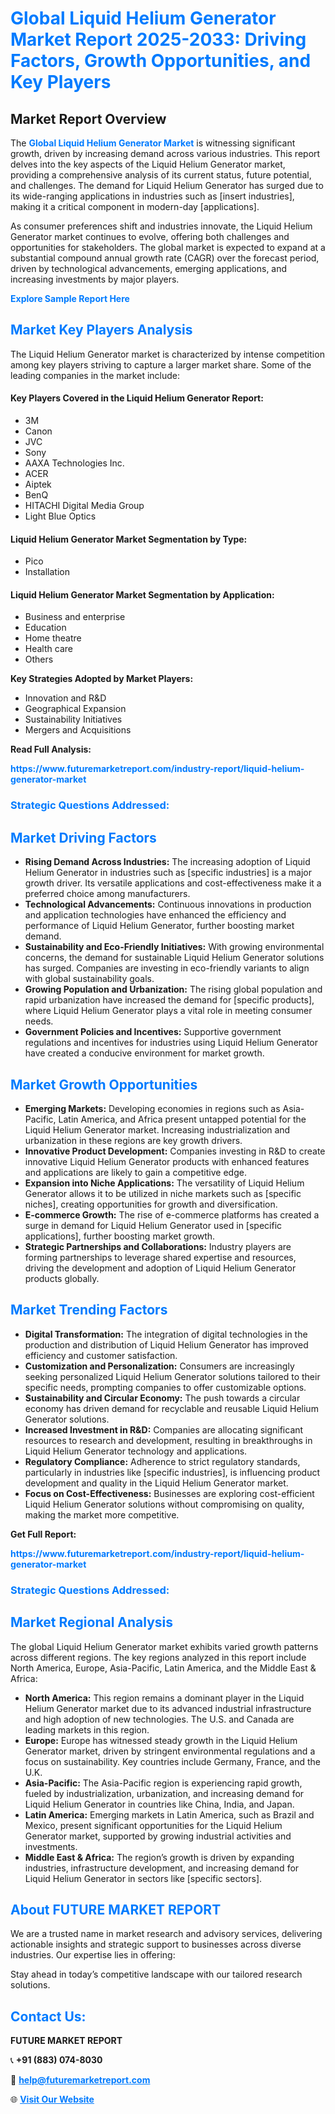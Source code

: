 <h1 style="color: #007BFF;">Global Liquid Helium Generator Market Report 2025-2033: Driving Factors, Growth Opportunities, and Key Players</h1>

<section id="overview">
<h2>Market Report Overview</h2>
<p>The <a href="https://www.futuremarketreport.com/industry-report/liquid-helium-generator-market" style="color: #007BFF; text-decoration: none;"><strong>Global Liquid Helium Generator Market</strong></a> is witnessing significant growth, driven by increasing demand across various industries. This report delves into the key aspects of the Liquid Helium Generator market, providing a comprehensive analysis of its current status, future potential, and challenges. The demand for Liquid Helium Generator has surged due to its wide-ranging applications in industries such as [insert industries], making it a critical component in modern-day [applications].</p>
<p>As consumer preferences shift and industries innovate, the Liquid Helium Generator market continues to evolve, offering both challenges and opportunities for stakeholders. The global market is expected to expand at a substantial compound annual growth rate (CAGR) over the forecast period, driven by technological advancements, emerging applications, and increasing investments by major players.</p>
</section>

<section id="overview">
<p><a href="https://www.futuremarketreport.com/request-sample/reportId=31799" style="color: #007BFF; text-decoration: none;"><strong>Explore Sample Report Here</strong></a></p>
</section>

<section id="key-players">
<h2 style="color: #007BFF;">Market Key Players Analysis</h2>
<p>The Liquid Helium Generator market is characterized by intense competition among key players striving to capture a larger market share. Some of the leading companies in the market include:</p>
<h4>Key Players Covered in the Liquid Helium Generator Report:</h4>
<ul><li>3M</li><li>Canon</li><li>JVC</li><li>Sony</li><li>AAXA Technologies Inc.</li><li>ACER</li><li>Aiptek</li><li>BenQ</li><li>HITACHI Digital Media Group</li><li>Light Blue Optics</li></ul>
<h4>Liquid Helium Generator Market Segmentation by Type:</h4>
<ul><li>Pico</li><li>Installation</li></ul>

<h4>Liquid Helium Generator Market Segmentation by Application:</h4>
<ul><li>Business and enterprise</li><li>Education</li><li>Home theatre</li><li>Health care</li><li>Others</li></ul>
<p><strong>Key Strategies Adopted by Market Players:</strong></p>
<ul>
<li>Innovation and R&D</li>
<li>Geographical Expansion</li>
<li>Sustainability Initiatives</li>
<li>Mergers and Acquisitions</li>
</ul>
</section>

<section>
<p><strong>Read Full Analysis: </strong></p><a href="https://www.futuremarketreport.com/industry-report/liquid-helium-generator-market" style="color: #007BFF; text-decoration: none;"><strong>https://www.futuremarketreport.com/industry-report/liquid-helium-generator-market</strong></a>
<h3 style="color: #007BFF;">Strategic Questions Addressed:</h3>
</section>

<section id="driving-factors">
<h2 style="color: #007BFF;">Market Driving Factors</h2>
<ul>
<li><strong>Rising Demand Across Industries:</strong> The increasing adoption of Liquid Helium Generator in industries such as [specific industries] is a major growth driver. Its versatile applications and cost-effectiveness make it a preferred choice among manufacturers.</li>
<li><strong>Technological Advancements:</strong> Continuous innovations in production and application technologies have enhanced the efficiency and performance of Liquid Helium Generator, further boosting market demand.</li>
<li><strong>Sustainability and Eco-Friendly Initiatives:</strong> With growing environmental concerns, the demand for sustainable Liquid Helium Generator solutions has surged. Companies are investing in eco-friendly variants to align with global sustainability goals.</li>
<li><strong>Growing Population and Urbanization:</strong> The rising global population and rapid urbanization have increased the demand for [specific products], where Liquid Helium Generator plays a vital role in meeting consumer needs.</li>
<li><strong>Government Policies and Incentives:</strong> Supportive government regulations and incentives for industries using Liquid Helium Generator have created a conducive environment for market growth.</li>
</ul>
</section>

<section id="growth-opportunities">
<h2 style="color: #007BFF;">Market Growth Opportunities</h2>
<ul>
<li><strong>Emerging Markets:</strong> Developing economies in regions such as Asia-Pacific, Latin America, and Africa present untapped potential for the Liquid Helium Generator market. Increasing industrialization and urbanization in these regions are key growth drivers.</li>
<li><strong>Innovative Product Development:</strong> Companies investing in R&D to create innovative Liquid Helium Generator products with enhanced features and applications are likely to gain a competitive edge.</li>
<li><strong>Expansion into Niche Applications:</strong> The versatility of Liquid Helium Generator allows it to be utilized in niche markets such as [specific niches], creating opportunities for growth and diversification.</li>
<li><strong>E-commerce Growth:</strong> The rise of e-commerce platforms has created a surge in demand for Liquid Helium Generator used in [specific applications], further boosting market growth.</li>
<li><strong>Strategic Partnerships and Collaborations:</strong> Industry players are forming partnerships to leverage shared expertise and resources, driving the development and adoption of Liquid Helium Generator products globally.</li>
</ul>
</section>

<section id="trending-factors">
<h2 style="color: #007BFF;">Market Trending Factors</h2>
<ul>
<li><strong>Digital Transformation:</strong> The integration of digital technologies in the production and distribution of Liquid Helium Generator has improved efficiency and customer satisfaction.</li>
<li><strong>Customization and Personalization:</strong> Consumers are increasingly seeking personalized Liquid Helium Generator solutions tailored to their specific needs, prompting companies to offer customizable options.</li>
<li><strong>Sustainability and Circular Economy:</strong> The push towards a circular economy has driven demand for recyclable and reusable Liquid Helium Generator solutions.</li>
<li><strong>Increased Investment in R&D:</strong> Companies are allocating significant resources to research and development, resulting in breakthroughs in Liquid Helium Generator technology and applications.</li>
<li><strong>Regulatory Compliance:</strong> Adherence to strict regulatory standards, particularly in industries like [specific industries], is influencing product development and quality in the Liquid Helium Generator market.</li>
<li><strong>Focus on Cost-Effectiveness:</strong> Businesses are exploring cost-efficient Liquid Helium Generator solutions without compromising on quality, making the market more competitive.</li>
</ul>
</section>

<section>
<p><strong>Get Full Report: </strong></p><a href="https://www.futuremarketreport.com/industry-report/liquid-helium-generator-market" style="color: #007BFF; text-decoration: none;"><strong>https://www.futuremarketreport.com/industry-report/liquid-helium-generator-market</strong></a>
<h3 style="color: #007BFF;">Strategic Questions Addressed:</h3>
</section>


<section id="regional-analysis">
<h2 style="color: #007BFF;">Market Regional Analysis</h2>
<p>The global Liquid Helium Generator market exhibits varied growth patterns across different regions. The key regions analyzed in this report include North America, Europe, Asia-Pacific, Latin America, and the Middle East & Africa:</p>
<ul>
<li><strong>North America:</strong> This region remains a dominant player in the Liquid Helium Generator market due to its advanced industrial infrastructure and high adoption of new technologies. The U.S. and Canada are leading markets in this region.</li>
<li><strong>Europe:</strong> Europe has witnessed steady growth in the Liquid Helium Generator market, driven by stringent environmental regulations and a focus on sustainability. Key countries include Germany, France, and the U.K.</li>
<li><strong>Asia-Pacific:</strong> The Asia-Pacific region is experiencing rapid growth, fueled by industrialization, urbanization, and increasing demand for Liquid Helium Generator in countries like China, India, and Japan.</li>
<li><strong>Latin America:</strong> Emerging markets in Latin America, such as Brazil and Mexico, present significant opportunities for the Liquid Helium Generator market, supported by growing industrial activities and investments.</li>
<li><strong>Middle East & Africa:</strong> The region’s growth is driven by expanding industries, infrastructure development, and increasing demand for Liquid Helium Generator in sectors like [specific sectors].</li>
</ul>
</section>

<footer>
<h2 style="color: #007BFF;">About FUTURE MARKET REPORT</h2>
<p>We are a trusted name in market research and advisory services, delivering actionable insights and strategic support to businesses across diverse industries. Our expertise lies in offering:</p>

<p>Stay ahead in today’s competitive landscape with our tailored research solutions.</p>

<h2 style="color: #007BFF;">Contact Us:</h2>
<p><strong>FUTURE MARKET REPORT</strong></p>
<p>📞 <strong>+91 (883) 074-8030</strong></p>
<p>📧 <strong><a href="mailto:help@futuremarketreport.com" style="color: #007BFF;">help@futuremarketreport.com</a></strong></p>
<p>🌐 <strong><a href="https://www.futuremarketreport.com/" style="color: #007BFF;">Visit Our Website</a></strong></p>
</footer>